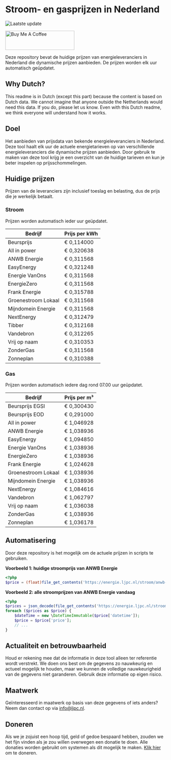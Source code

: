 # Stroom- en gasprijzen in Nederland

![Laatste update](https://img.shields.io/badge/laatste%20update-2023--07--11%2018%3A00%20CET-brightgreen)

<a href="https://www.buymeacoffee.com/Lars-" target="_blank"><img src="https://cdn.buymeacoffee.com/buttons/v2/default-orange.png" alt="Buy Me A Coffee" height="60" style="height: 60px !important;width: 217px !important;" ></a>

Deze repository bevat de huidige prijzen van energieleveranciers in Nederland die dynamische prijzen aanbieden. De prijzen worden elk uur automatisch geüpdatet.

## Why Dutch?

This readme is in Dutch (except this part) because the content is based on Dutch data. We cannot imagine that anyone outside the Netherlands would need this data. If you do, please let us know. Even with this Dutch readme, we think
everyone will understand how it works.

## Doel

Het aanbieden van prijsdata van bekende energieleveranciers in Nederland. Deze tool haalt elk uur de actuele energietarieven op van verschillende energieleveranciers die dynamische prijzen aanbieden. Door gebruik te maken van deze tool
krijg je een overzicht van de huidige tarieven en kun je beter inspelen op prijsschommelingen.

## Huidige prijzen

Prijzen van de leveranciers zijn inclusief toeslag en belasting, dus de prijs die je werkelijk betaalt.

### Stroom

Prijzen worden automatisch ieder uur geüpdatet.

 Bedrijf | Prijs per kWh 
---------|---------------
Beursprijs | € 0,114000
All in power | € 0,320638
ANWB Energie | € 0,311568
EasyEnergy | € 0,321248
Energie VanOns | € 0,311568
EnergieZero | € 0,311568
Frank Energie | € 0,315788
Groenestroom Lokaal | € 0,311568
Mijndomein Energie | € 0,311568
NextEnergy | € 0,312479
Tibber | € 0,312168
Vandebron | € 0,312265
Vrij op naam | € 0,310353
ZonderGas | € 0,311568
Zonneplan | € 0,310388


### Gas

Prijzen worden automatisch iedere dag rond 07.00 uur geüpdatet.

 Bedrijf | Prijs per m³ 
---------|--------------
Beursprijs EGSI | € 0,300430
Beursprijs EOD | € 0,291000
All in power | € 1,046928
ANWB Energie | € 1,038936
EasyEnergy | € 1,094850
Energie VanOns | € 1,038936
EnergieZero | € 1,038936
Frank Energie | € 1,024628
Groenestroom Lokaal | € 1,038936
Mijndomein Energie | € 1,038936
NextEnergy | € 1,084616
Vandebron | € 1,062797
Vrij op naam | € 1,036038
ZonderGas | € 1,038936
Zonneplan | € 1,036178


## Automatisering

Door deze repository is het mogelijk om de actuele prijzen in scripts te gebruiken.

**Voorbeeld 1: huidige stroomprijs van ANWB Energie**

```php
<?php
$price = (float)file_get_contents('https://energie.ljpc.nl/stroom/anwb-energie-nu.txt');

```

**Voorbeeld 2: alle stroomprijzen van ANWB Energie vandaag**

```php
<?php
$prices = json_decode(file_get_contents('https://energie.ljpc.nl/stroom/all-in-power-vandaag.json'),true);
foreach ($prices as $price) {
    $dateTime = new \DateTimeImmutable($price['datetime']);
    $price = $price['price'];
    // ...
}
```

## Actualiteit en betrouwbaarheid

Houd er rekening mee dat de informatie in deze tool alleen ter referentie wordt verstrekt. We doen ons best om de gegevens zo nauwkeurig en actueel mogelijk te houden, maar we kunnen de volledige nauwkeurigheid van de gegevens niet
garanderen. Gebruik deze informatie op eigen risico.

## Maatwerk

Geïnteresseerd in maatwerk op basis van deze gegevens of iets anders? Neem dan contact op
via [info@ljpc.nl](mailto:info@ljpc.nl?subject=Energie%20prijzen).

## Doneren

Als we je zojuist een hoop tijd, geld of gedoe bespaard hebben, zouden we het fijn vinden als je zou willen overwegen een
donatie te doen. Alle donaties worden gebruikt om systemen als dit mogelijk te
maken. [Klik hier](https://www.buymeacoffee.com/Lars-) om te doneren.
